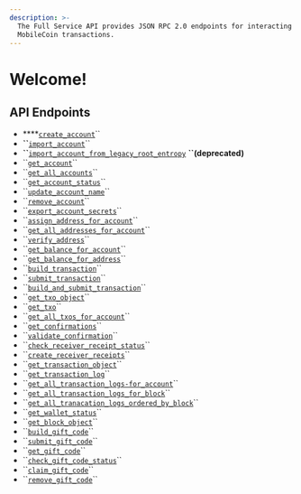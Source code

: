 ```yaml
---
description: >-
  The Full Service API provides JSON RPC 2.0 endpoints for interacting with your
  MobileCoin transactions.
---
```


# Welcome!

## API Endpoints

* \*\*\*\*[`create_account`](accounts/untitled.md#create_account)\`\`
* **\`\`**[`import_account`](accounts/untitled.md#import_account)\`\`
* **\`\`**[`import_account_from_legacy_root_entropy`](accounts/untitled.md#import_account_from_legacy_root_entropy-deprecated) **``\(deprecated\)**
* \`\`[`get_account`](accounts/untitled.md#get_account)\`\`
* \`\`[`get_all_accounts`](accounts/untitled.md#get_all_accounts)\`\`
* \`\`[`get_account_status`](accounts/untitled.md#get_account_status)\`\`
* \`\`[`update_account_name`](accounts/untitled.md#update_account_name)\`\`
* \`\`[`remove_account`](accounts/untitled.md#remove_account)\`\`
* \`\`[`export_account_secrets`](accounts/account-secrets.md#export_account_secrets)\`\`
* \`\`[`assign_address_for_account`](accounts/address.md#assign_address_for_account)\`\`
* \`\`[`get_all_addresses_for_account`](accounts/address.md#get_all_addresses_for_account)\`\`
* \`\`[`verify_address`](accounts/address.md#verify_address)\`\`
* \`\`[`get_balance_for_account`](accounts/balance/#get_balance_for_account)\`\`
* \`\`[`get_balance_for_address`](accounts/balance/#get_balance_for_address)\`\`
* \`\`[`build_transaction`](transactions/transaction.md#build_transaction)\`\`
* \`\`[`submit_transaction`](transactions/transaction.md#submit_transaction)\`\`
* \`\`[`build_and_submit_transaction`](transactions/transaction.md#build_and_submit_transaction)\`\`
* \`\`[`get_txo_object`](transactions/txo.md#get_txo_object)\`\`
* \`\`[`get_txo`](transactions/txo.md#get_txo)\`\`
* \`\`[`get_all_txos_for_account`](transactions/txo.md#get_all_txos_for_account)\`\`
* \`\`[`get_confirmations`](transactions/transaction-confirmation.md#get_confirmations)\`\`
* \`\`[`validate_confirmation`](transactions/transaction-confirmation.md#validate_confirmation)\`\`
* \`\`[`check_receiver_receipt_status`](transactions/transaction-receipt.md#check_receiver_receipt_status)\`\`
* \`\`[`create_receiver_receipts`](transactions/transaction-receipt.md#create_receiver_receipts)\`\`
* \`\`[`get_transaction_object`](transactions/transaction-log.md#get_transaction_object)\`\`
* \`\`[`get_transaction_log`](transactions/transaction-log.md#get_transaction_log)\`\`
* \`\`[`get_all_transaction_logs-for_account`](transactions/transaction-log.md#get_all_transaction_logs_for_account)\`\`
* \`\`[`get_all_transaction_logs_for_block`](transactions/transaction-log.md#get_all_transaction_logs_for_block)\`\`
* \`\`[`get_all_tranacation_logs_ordered_by_block`](transactions/transaction-log.md#get_all_transaction_logs_ordered_by_block)\`\`
* \`\`[`get_wallet_status`](wallet/wallet-status.md#get_wallet_status)\`\`
* \`\`[`get_block_object`](ledger/block.md#get_block_object)\`\`
* \`\`[`build_gift_code`](gift-code.md#build_gift_code)\`\`
* \`\`[`submit_gift_code`](gift-code.md#submit_gift_code)\`\`
* \`\`[`get_gift_code`](gift-code.md#get_gift_code)\`\`
* \`\`[`check_gift_code_status`](gift-code.md#check_gift_code_status)\`\`
* \`\`[`claim_gift_code`](gift-code.md#claim_gift_code)\`\`
* \`\`[`remove_gift_code`](gift-code.md#remove_gift_code)\`\`

### 

